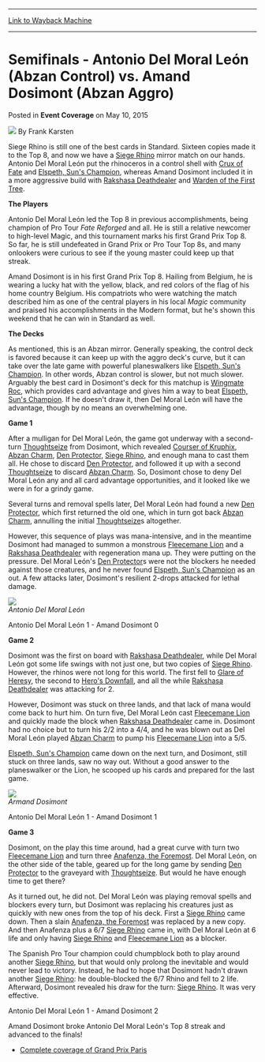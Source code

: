 
---
[Link to Wayback Machine](https://web.archive.org/web/20150514220527/http://magic.wizards.com/en/events/coverage/gppar15/semifinals-del-moral-leon-vs-dosimont-2015-05-10)

[_metadata_:author]:- "Frank Karsten"
[_metadata_:description]:- "Siege Rhino is still one of the best cards in Standard. Sixteen copies made it to the Top 8, and now we have a Siege Rhino mirror match on our hands."
[_metadata_:generator]:- "Drupal 7 (http://drupal.org)"
[_metadata_:node]:- "384146"
[_metadata_:publish_date]:- "2015-05-10"
[_metadata_:source]:- "div-main-content"
[_metadata_:title]:- "Semifinals - Antonio Del Moral León (Abzan Control) vs. Amand Dosimont (Abzan Aggro)"
[_metadata_:wayback_capture_timestamp]:- "2015-05-14 22:05:27"
[_metadata_:wayback_raw_url]:- "https://web.archive.org/web/20150514220527id_/http://magic.wizards.com/en/events/coverage/gppar15/semifinals-del-moral-leon-vs-dosimont-2015-05-10"
[_metadata_:wayback_url]:- "http://magic.wizards.com/en/events/coverage/gppar15/semifinals-del-moral-leon-vs-dosimont-2015-05-10"
---


Semifinals - Antonio Del Moral León (Abzan Control) vs. Amand Dosimont (Abzan Aggro)
====================================================================================



 Posted in **Event Coverage**
 on May 10, 2015 






![](https://media.magic.wizards.com/styles/auth_small/public/images/person/authorpic_FrankKarsten.jpg)
By Frank Karsten











Siege Rhino is still one of the best cards in Standard. Sixteen copies made it to the Top 8, and now we have a [Siege Rhino](http://gatherer.wizards.com/Pages/Card/Details.aspx?name=Siege+Rhino) mirror match on our hands. Antonio Del Moral León put the rhinoceros in a control shell with [Crux of Fate](http://gatherer.wizards.com/Pages/Card/Details.aspx?name=Crux+of+Fate) and [Elspeth, Sun's Champion](http://gatherer.wizards.com/Pages/Card/Details.aspx?name=Elspeth%2C+Sun%27s+Champion), whereas Amand Dosimont included it in a more aggressive build with [Rakshasa Deathdealer](http://gatherer.wizards.com/Pages/Card/Details.aspx?name=Rakshasa+Deathdealer) and [Warden of the First Tree](http://gatherer.wizards.com/Pages/Card/Details.aspx?name=Warden+of+the+First+Tree).



**The Players**



Antonio Del Moral León led the Top 8 in previous accomplishments, being champion of Pro Tour *Fate Reforged* and all. He is still a relative newcomer to high-level Magic, and this tournament marks his first Grand Prix Top 8. So far, he is still undefeated in Grand Prix or Pro Tour Top 8s, and many onlookers were curious to see if the young master could keep up that streak.



Amand Dosimont is in his first Grand Prix Top 8. Hailing from Belgium, he is wearing a lucky hat with the yellow, black, and red colors of the flag of his home country Belgium. His compatriots who were watching the match described him as one of the central players in his local *Magic* community and praised his accomplishments in the Modern format, but he's shown this weekend that he can win in Standard as well.



**The Decks**



As mentioned, this is an Abzan mirror. Generally speaking, the control deck is favored because it can keep up with the aggro deck's curve, but it can take over the late game with powerful planeswalkers like [Elspeth, Sun's Champion](http://gatherer.wizards.com/Pages/Card/Details.aspx?name=Elspeth%2C+Sun%27s+Champion). In other words, Abzan control is slower, but not much slower. Arguably the best card in Dosimont's deck for this matchup is [Wingmate Roc](http://gatherer.wizards.com/Pages/Card/Details.aspx?name=Wingmate+Roc), which provides card advantage and gives him a way to beat [Elspeth, Sun's Champion](http://gatherer.wizards.com/Pages/Card/Details.aspx?name=Elspeth%2C+Sun%27s+Champion). If he doesn't draw it, then Del Moral León will have the advantage, though by no means an overwhelming one.



**Game 1**



After a mulligan for Del Moral León, the game got underway with a second-turn [Thoughtseize](http://gatherer.wizards.com/Pages/Card/Details.aspx?name=Thoughtseize) from Dosimont, which revealed [Courser of Kruphix](http://gatherer.wizards.com/Pages/Card/Details.aspx?name=Courser+of+Kruphix), [Abzan Charm](http://gatherer.wizards.com/Pages/Card/Details.aspx?name=Abzan+Charm), [Den Protector](http://gatherer.wizards.com/Pages/Card/Details.aspx?name=Den+Protector), [Siege Rhino](http://gatherer.wizards.com/Pages/Card/Details.aspx?name=Siege+Rhino), and enough mana to cast them all. He chose to discard [Den Protector](http://gatherer.wizards.com/Pages/Card/Details.aspx?name=Den+Protector), and followed it up with a second [Thoughtseize](http://gatherer.wizards.com/Pages/Card/Details.aspx?name=Thoughtseize) to discard [Abzan Charm](http://gatherer.wizards.com/Pages/Card/Details.aspx?name=Abzan+Charm). So, Dosimont chose to deny Del Moral León any and all card advantage opportunities, and it looked like we were in for a grindy game.



Several turns and removal spells later, Del Moral León had found a new [Den Protector](http://gatherer.wizards.com/Pages/Card/Details.aspx?name=Den+Protector), which first returned the old one, which in turn got back [Abzan Charm](http://gatherer.wizards.com/Pages/Card/Details.aspx?name=Abzan+Charm), annulling the initial [Thoughtseize](http://gatherer.wizards.com/Pages/Card/Details.aspx?name=Thoughtseize)s altogether.



However, this sequence of plays was mana-intensive, and in the meantime Dosimont had managed to summon a monstrous [Fleecemane Lion](http://gatherer.wizards.com/Pages/Card/Details.aspx?name=Fleecemane+Lion) and a [Rakshasa Deathdealer](http://gatherer.wizards.com/Pages/Card/Details.aspx?name=Rakshasa+Deathdealer) with regeneration mana up. They were putting on the pressure. Del Moral León's [Den Protector](http://gatherer.wizards.com/Pages/Card/Details.aspx?name=Den+Protector)s were not the blockers he needed against those creatures, and he never found [Elspeth, Sun's Champion](http://gatherer.wizards.com/Pages/Card/Details.aspx?name=Elspeth%2C+Sun%27s+Champion) as an out. A few attacks later, Dosimont's resilient 2-drops attacked for lethal damage.


![](https://media.wizards.com/2015/events/gppar15/gppar15_sf1_delmoralleon.jpg)  
*Antonio Del Moral León*



Antonio Del Moral León 1 - Amand Dosimont 0



**Game 2**



Dosimont was the first on board with [Rakshasa Deathdealer](http://gatherer.wizards.com/Pages/Card/Details.aspx?name=Rakshasa+Deathdealer), while Del Moral León got some life swings with not just one, but two copies of [Siege Rhino](http://gatherer.wizards.com/Pages/Card/Details.aspx?name=Siege+Rhino). However, the rhinos were not long for this world. The first fell to [Glare of Heresy](http://gatherer.wizards.com/Pages/Card/Details.aspx?name=Glare+of+Heresy), the second to [Hero's Downfall](http://gatherer.wizards.com/Pages/Card/Details.aspx?name=Hero%27s+Downfall), and all the while [Rakshasa Deathdealer](http://gatherer.wizards.com/Pages/Card/Details.aspx?name=Rakshasa+Deathdealer) was attacking for 2.



However, Dosimont was stuck on three lands, and that lack of mana would come back to hurt him. On turn five, Del Moral León cast [Fleecemane Lion](http://gatherer.wizards.com/Pages/Card/Details.aspx?name=Fleecemane+Lion) and quickly made the block when [Rakshasa Deathdealer](http://gatherer.wizards.com/Pages/Card/Details.aspx?name=Rakshasa+Deathdealer) came in. Dosimont had no choice but to turn his 2/2 into a 4/4, and he was blown out as Del Moral León played [Abzan Charm](http://gatherer.wizards.com/Pages/Card/Details.aspx?name=Abzan+Charm) to pump his [Fleecemane Lion](http://gatherer.wizards.com/Pages/Card/Details.aspx?name=Fleecemane+Lion) into a 5/5.



[Elspeth, Sun's Champion](http://gatherer.wizards.com/Pages/Card/Details.aspx?name=Elspeth%2C+Sun%27s+Champion) came down on the next turn, and Dosimont, still stuck on three lands, saw no way out. Without a good answer to the planeswalker or the Lion, he scooped up his cards and prepared for the last game.


![](https://media.wizards.com/2015/events/gppar15/gppar15_sf1_dosimont.jpg)  
*Armand Dosimont*



Antonio Del Moral León 1 - Amand Dosimont 1



**Game 3**



Dosimont, on the play this time around, had a great curve with turn two [Fleecemane Lion](http://gatherer.wizards.com/Pages/Card/Details.aspx?name=Fleecemane+Lion) and turn three [Anafenza, the Foremost](http://gatherer.wizards.com/Pages/Card/Details.aspx?name=Anafenza%2C+the+Foremost). Del Moral León, on the other side of the table, geared up for the long game by sending [Den Protector](http://gatherer.wizards.com/Pages/Card/Details.aspx?name=Den+Protector) to the graveyard with [Thoughtseize](http://gatherer.wizards.com/Pages/Card/Details.aspx?name=Thoughtseize). But would he have enough time to get there?



As it turned out, he did not. Del Moral León was playing removal spells and blockers every turn, but Dosimont was replacing his creatures just as quickly with new ones from the top of his deck. First a [Siege Rhino](http://gatherer.wizards.com/Pages/Card/Details.aspx?name=Siege+Rhino) came down. Then a slain [Anafenza, the Foremost](http://gatherer.wizards.com/Pages/Card/Details.aspx?name=Anafenza%2C+the+Foremost) was replaced by a new copy. And then Anafenza plus a 6/7 [Siege Rhino](http://gatherer.wizards.com/Pages/Card/Details.aspx?name=Siege+Rhino) came in, with Del Moral León at 6 life and only having [Siege Rhino](http://gatherer.wizards.com/Pages/Card/Details.aspx?name=Siege+Rhino) and [Fleecemane Lion](http://gatherer.wizards.com/Pages/Card/Details.aspx?name=Fleecemane+Lion) as a blocker.



The Spanish Pro Tour champion could chumpblock both to play around another [Siege Rhino](http://gatherer.wizards.com/Pages/Card/Details.aspx?name=Siege+Rhino), but that would only prolong the inevitable and would never lead to victory. Instead, he had to hope that Dosimont hadn't drawn another [Siege Rhino](http://gatherer.wizards.com/Pages/Card/Details.aspx?name=Siege+Rhino): he double-blocked the 6/7 Rhino and fell to 2 life. Afterward, Dosimont revealed his draw for the turn: [Siege Rhino](http://gatherer.wizards.com/Pages/Card/Details.aspx?name=Siege+Rhino). It was very effective.



Antonio Del Moral León 1 - Amand Dosimont 2



Amand Dosimont broke Antonio Del Moral León's Top 8 streak and advanced to the finals!


* [Complete coverage of Grand Prix Paris](/node/382956)






